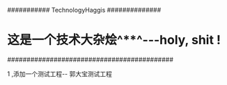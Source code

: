 ########### TechnologyHaggis ##############
#  这是一个技术大杂烩^**^---holy, shit !  #
###########################################

1 ,添加一个测试工程-- 郭大宝测试工程
